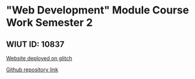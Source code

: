 # "Web Development" Module Course Work Semester 2
## WIUT ID: 10837

[Website deployed on glitch](https://far-bottlenose-chimpanzee.glitch.me)

[Github repository link](https://github.com/naughtyDog7/web-development-cw2)
